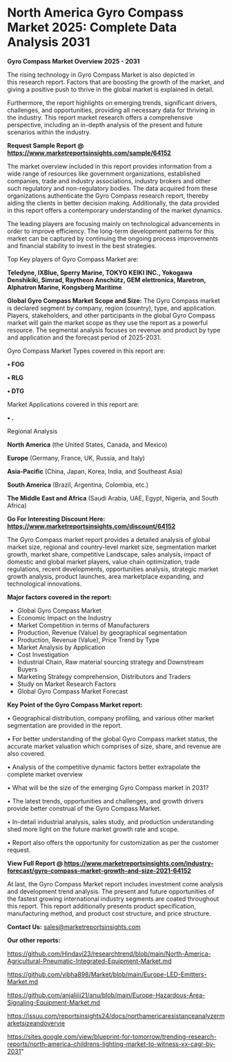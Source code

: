 # North America Gyro Compass Market 2025: Complete Data Analysis 2031

<Strong> Gyro Compass Market Overview 2025 - 2031</strong>

The rising technology in Gyro Compass Market is also depicted in this research report. Factors that are boosting the growth of the market, and giving a positive push to thrive in the global market is explained in detail.

Furthermore, the report highlights on emerging trends, significant drivers, challenges, and opportunities, providing all necessary data for thriving in the industry. This report market research offers a comprehensive perspective, including an in-depth analysis of the present and future scenarios within the industry.

<strong>Request Sample Report @ <a href=https://www.marketreportsinsights.com/sample/64152>https://www.marketreportsinsights.com/sample/64152</a></strong>

The market overview included in this report provides information from a wide range of resources like government organizations, established companies, trade and industry associations, industry brokers and other such regulatory and non-regulatory bodies. The data acquired from these organizations authenticate the Gyro Compass research report, thereby aiding the clients in better decision making. Additionally, the data provided in this report offers a contemporary understanding of the market dynamics.

The leading players are focusing mainly on technological advancements in order to improve efficiency. The long-term development patterns for this market can be captured by continuing the ongoing process improvements and financial stability to invest in the best strategies.

Top Key players of Gyro Compass Market are:

<strong>Teledyne, IXBlue, Sperry Marine, TOKYO KEIKI INC., Yokogawa Denshikiki, Simrad, Raytheon Anschütz, GEM elettronica, Maretron, Alphatron Marine, Kongsberg Maritime</strong>

<strong><b>Global Gyro Compass Market Scope and Size:</b></strong>
The Gyro Compass market is declared segment by company, region (country), type, and application. Players, stakeholders, and other participants in the global Gyro Compass market will gain the market scope as they use the report as a powerful resource. The segmental analysis focuses on revenue and product by type and application and the forecast period of 2025-2031.

Gyro Compass Market Types covered in this report are:

<strong>• FOG

• RLG

• DTG</strong>

Market Applications covered in this report are:

<strong>• .</strong> 

Regional Analysis

<strong>North America</strong> (the United States, Canada, and Mexico)

<strong>Europe</strong> (Germany, France, UK, Russia, and Italy)

<strong>Asia-Pacific</strong> (China, Japan, Korea, India, and Southeast Asia)

<strong>South America</strong> (Brazil, Argentina, Colombia, etc.)

<strong>The Middle East and Africa</strong> (Saudi Arabia, UAE, Egypt, Nigeria, and South Africa)

<strong>Go For Interesting Discount Here: <a href=https://www.marketreportsinsights.com/discount/64152>https://www.marketreportsinsights.com/discount/64152</a></strong>

The Gyro Compass market report provides a detailed analysis of global market size, regional and country-level market size, segmentation market growth, market share, competitive Landscape, sales analysis, impact of domestic and global market players, value chain optimization, trade regulations, recent developments, opportunities analysis, strategic market growth analysis, product launches, area marketplace expanding, and technological innovations.

<strong><b>Major factors covered in the report:</b></strong>
<ul>
  <li>Global Gyro Compass Market </li>
  <li>Economic Impact on the Industry</li>
  <li>Market Competition in terms of Manufacturers</li>
  <li>Production, Revenue (Value) by geographical segmentation</li>
  <li>Production, Revenue (Value), Price Trend by Type</li>
  <li>Market Analysis by Application</li>
  <li>Cost Investigation</li>
  <li>Industrial Chain, Raw material sourcing strategy and Downstream Buyers</li>
  <li>Marketing Strategy comprehension, Distributors and Traders</li>
  <li>Study on Market Research Factors</li>
  <li>Global Gyro Compass Market Forecast</li>
</ul>

<strong><b>Key Point of the Gyro Compass Market report:</b></strong>

• Geographical distribution, company profiling, and various other market segmentation are provided in the report.

• For better understanding of the global Gyro Compass market status, the accurate market valuation which comprises of size, share, and revenue are also covered.

• Analysis of the competitive dynamic factors better extrapolate the complete market overview

• What will be the size of the emerging Gyro Compass market in 2031?

• The latest trends, opportunities and challenges, and growth drivers provide better construal of the Gyro Compass Market.

• In-detail industrial analysis, sales study, and production understanding shed more light on the future market growth rate and scope.

• Report also offers the opportunity for customization as per the customer request.

<strong><b>View Full Report @ <a href=https://www.marketreportsinsights.com/industry-forecast/gyro-compass-market-growth-and-size-2021-64152>https://www.marketreportsinsights.com/industry-forecast/gyro-compass-market-growth-and-size-2021-64152</a></b></strong>


At last, the Gyro Compass Market report includes investment come analysis and development trend analysis. The present and future opportunities of the fastest growing international industry segments are coated throughout this report. This report additionally presents product specification, manufacturing method, and product cost structure, and price structure.

<strong>Contact Us:</strong>
sales@marketreportsinsights.com

<strong>Our other reports:</strong>

<a href=https://github.com/Hindavi23/researchtrend/blob/main/North-America-Agricultural-Pneumatic-Integrated-Equipment-Market.md>https://github.com/Hindavi23/researchtrend/blob/main/North-America-Agricultural-Pneumatic-Integrated-Equipment-Market.md</a>

<a href=https://github.com/vibha898/Market/blob/main/Europe-LED-Emitters-Market.md>https://github.com/vibha898/Market/blob/main/Europe-LED-Emitters-Market.md</a>

<a href=https://github.com/anjaliiii21/anu/blob/main/Europe-Hazardous-Area-Signaling-Equipment-Market.md>https://github.com/anjaliiii21/anu/blob/main/Europe-Hazardous-Area-Signaling-Equipment-Market.md</a>

<a href=https://issuu.com/reportsinsights24/docs/northamericaresistanceanalyzermarketsizeandovervie>https://issuu.com/reportsinsights24/docs/northamericaresistanceanalyzermarketsizeandovervie</a>

<a href=https://sites.google.com/view/blueprint-for-tomorrow/trending-research-reports/north-america-childrens-lighting-market-to-witness-xx-cagr-by-2031>https://sites.google.com/view/blueprint-for-tomorrow/trending-research-reports/north-america-childrens-lighting-market-to-witness-xx-cagr-by-2031</a>"
